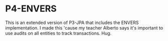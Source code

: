 # P4-ENVERS
This is an extended version of P3-JPA that includes the ENVERS implementation. I made this 'cause my teacher Alberto says it's important to use audits on all entities to track transactions. Hug.
